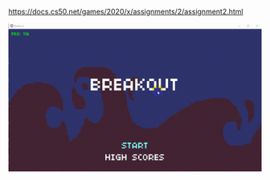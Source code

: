 https://docs.cs50.net/games/2020/x/assignments/2/assignment2.html

![breakout](https://github.com/Deffdread/Stuff/blob/master/Breakout/breakout.gif)